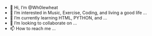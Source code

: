 - 👋 Hi, I’m @Wh0lewheat
- 👀 I’m interested in Music, Exercise, Coding, and living a good life ...
- 🌱 I’m currently learning HTML, PYTHON, and ...
- 💞️ I’m looking to collaborate on ...
- 📫 How to reach me ...

<!---
Wh0lewheat/Wh0lewheat is a ✨ special ✨ repository because its `README.md` (this file) appears on your GitHub profile.
You can click the Preview link to take a look at your changes.
--->

